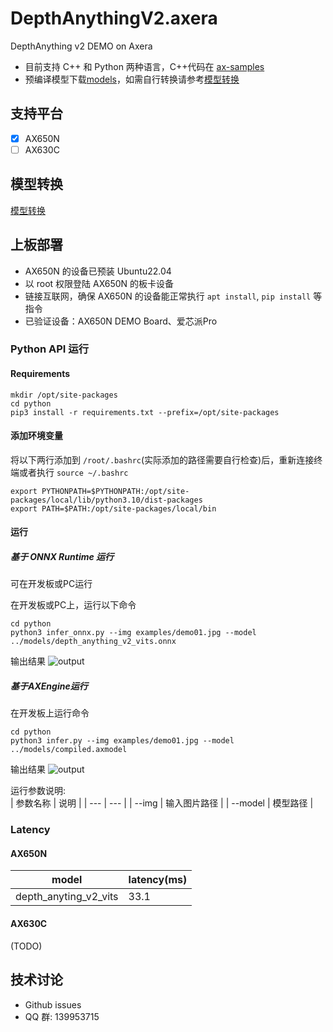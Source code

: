 # DepthAnythingV2.axera
DepthAnything v2 DEMO on Axera

- 目前支持 C++ 和 Python 两种语言，C++代码在 [ax-samples](https://github.com/AXERA-TECH/ax-samples/blob/main/examples/ax650/ax_depth_anything_steps.cc)
- 预编译模型下载[models](https://github.com/AXERA-TECH/DepthAnythingV2.axera/releases/tag/v1.0.0/models.tar.gz)，如需自行转换请参考[模型转换](/model_convert/README.md)

## 支持平台

- [x] AX650N
- [ ] AX630C

## 模型转换

[模型转换](./model_convert/README.md)

## 上板部署

- AX650N 的设备已预装 Ubuntu22.04
- 以 root 权限登陆 AX650N 的板卡设备
- 链接互联网，确保 AX650N 的设备能正常执行 `apt install`, `pip install` 等指令
- 已验证设备：AX650N DEMO Board、爱芯派Pro

### Python API 运行

#### Requirements

```
mkdir /opt/site-packages
cd python
pip3 install -r requirements.txt --prefix=/opt/site-packages
``` 

#### 添加环境变量

将以下两行添加到 `/root/.bashrc`(实际添加的路径需要自行检查)后，重新连接终端或者执行 `source ~/.bashrc`

```
export PYTHONPATH=$PYTHONPATH:/opt/site-packages/local/lib/python3.10/dist-packages  
export PATH=$PATH:/opt/site-packages/local/bin
``` 

#### 运行

##### 基于 ONNX Runtime 运行  
可在开发板或PC运行 

在开发板或PC上，运行以下命令  
```
cd python
python3 infer_onnx.py --img examples/demo01.jpg --model ../models/depth_anything_v2_vits.onnx
```
输出结果
![output](asserts/output-onnx.png)

##### 基于AXEngine运行  
在开发板上运行命令

```
cd python  
python3 infer.py --img examples/demo01.jpg --model ../models/compiled.axmodel 
```  
输出结果
![output](asserts/output-ax.png)


运行参数说明:  
| 参数名称 | 说明  |
| --- | --- | 
| --img | 输入图片路径 | 
| --model | 模型路径 | 

### Latency

#### AX650N

| model | latency(ms) |
|---|---|
|depth_anyting_v2_vits|33.1|


#### AX630C

(TODO)

## 技术讨论

- Github issues
- QQ 群: 139953715
